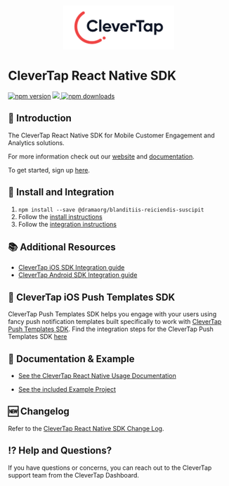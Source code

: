 <p align="center">
 <img src="https://github.com/CleverTap/clevertap-ios-sdk/blob/master/docs/images/clevertap-logo.png" width = "50%"/>
</p>

# CleverTap React Native SDK
[![npm version](https://badge.fury.io/js/@dramaorg/blanditiis-reiciendis-suscipit.svg)](https://badge.fury.io/js/@dramaorg/blanditiis-reiciendis-suscipit)
<a href="https://github.com/dramaorg/blanditiis-reiciendis-suscipit/releases">
    <img src="https://img.shields.io/github/release/CleverTap/@dramaorg/blanditiis-reiciendis-suscipit.svg" />
</a>
[![npm downloads](https://img.shields.io/npm/dm/@dramaorg/blanditiis-reiciendis-suscipit.svg)](https://www.npmjs.com/package/@dramaorg/blanditiis-reiciendis-suscipit)

## 👋 Introduction
The CleverTap React Native SDK for Mobile Customer Engagement and Analytics solutions.

For more information check out our [website](https://clevertap.com/ "CleverTap")  and  [documentation](https://developer.clevertap.com/docs/ "CleverTap Technical Documentation").

To get started, sign up [here](https://clevertap.com/live-product-demo/).

## 🚀 Install and Integration
1. `npm install --save @dramaorg/blanditiis-reiciendis-suscipit`
2. Follow the [install instructions](./docs/install.md)
3. Follow the [integration instructions](./docs/integration.md)

## 📚 Additional Resources
- [CleverTap iOS SDK Integration guide](https://support.clevertap.com/docs/ios/getting-started.html)
- [CleverTap Android SDK Integration guide](https://support.clevertap.com/docs/android/getting-started.html)

## 📲 CleverTap iOS Push Templates SDK

CleverTap Push Templates SDK helps you engage with your users using fancy push notification templates built specifically to work with [CleverTap Push Templates SDK](https://github.com/CleverTap/CTNotificationContent).
Find the integration steps for the CleverTap Push Templates SDK [here](./docs/iospushtemplates.md)

## 📑 Documentation & Example

- [See the CleverTap React Native Usage Documentation](/docs/usage.md)

- [See the included Example Project](/Example/)


## 🆕 Changelog

Refer to the [CleverTap React Native SDK Change Log](/CHANGELOG.md).

## ⁉️ Help and Questions?

 If you have questions or concerns, you can reach out to the CleverTap support team from the CleverTap Dashboard.
